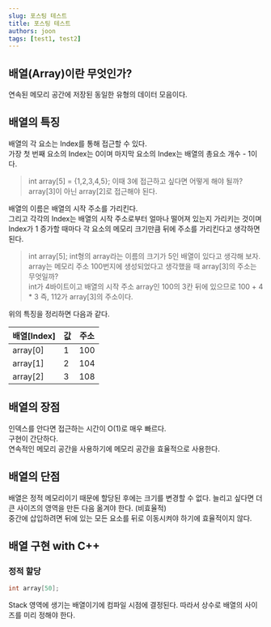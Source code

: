 ```yaml
---
slug: 포스팅 테스트
title: 포스팅 테스트
authors: joon
tags: [test1, test2]
---
```


## 배열(Array)이란 무엇인가?

연속된 메모리 공간에 저장된 동일한 유형의 데이터 모음이다.

## 배열의 특징

배열의 각 요소는 Index를 통해 접근할 수 있다.  
가장 첫 번째 요소의 Index는 0이며 마지막 요소의 Index는 배열의 총요소 개수 - 1이다.  
> int array[5] = {1,2,3,4,5}; 이때 3에 접근하고 싶다면 어떻게 해야 될까?  
array[3]이 아닌 array[2]로 접근해야 된다.

배열의 이름은 배열의 시작 주소를 가리킨다.  
그리고 각각의 Index는 배열의 시작 주소로부터 얼마나 떨어져 있는지 가리키는 것이며 Index가 1 증가할 때마다 각 요소의 메모리 크기만큼 뒤에 주소를 가리킨다고 생각하면 된다.  
> int array[5]; int형의 array라는 이름의 크기가 5인 배열이 있다고 생각해 보자. array는 메모리 주소 100번지에 생성되었다고 생각했을 때 array[3]의 주소는 무엇일까?  
int가 4바이트이고 배열의 시작 주소 array인 100의 3칸 뒤에 있으므로 100 + 4 * 3 즉, 112가 array[3]의 주소이다.

위의 특징을 정리하면 다음과 같다.

| 배열[Index] | 값   | 주소  |
|------------|------|-------|
| array[0]   |   1  | 100   |
| array[1]   |   2  | 104   |
| array[2]   |   3  | 108   |

## 배열의 장점

인덱스를 안다면 접근하는 시간이 O(1)로 매우 빠르다.  
구현이 간단하다.  
연속적인 메모리 공간을 사용하기에 메모리 공간을 효율적으로 사용한다.


## 배열의 단점

배열은 정적 메모리이기 때문에 할당된 후에는 크기를 변경할 수 없다. 늘리고 싶다면 더 큰 사이즈의 영역을 만든 다음 옮겨야 한다. (비효율적)  
중간에 삽입하려면 뒤에 있는 모든 요소를 뒤로 이동시켜야 하기에 효율적이지 않다.


## 배열 구현 with C++

### 정적 할당

```c++
int array[50];
```
 Stack 영역에 생기는 배열이기에 컴파일 시점에 결정된다. 따라서 상수로 배열의 사이즈를 미리 정해야 한다.
